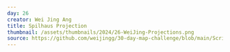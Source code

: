```yaml
---
day: 26
creator: Wei Jing Ang
title: Spilhaus Projection
thumbnail: /assets/thumbnails/2024/26-WeiJing-Projections.png
source: https://github.com/weijingg/30-day-map-challenge/blob/main/Scripts/day26_WeiJing.R
---
```


